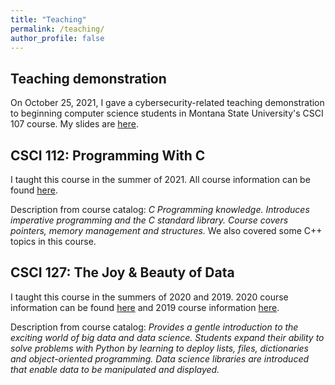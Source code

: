 ```yaml
---
title: "Teaching"
permalink: /teaching/
author_profile: false
---
```


## Teaching demonstration

On October 25, 2021, I gave a cybersecurity-related teaching demonstration to
beginning computer science students in Montana State University's CSCI 107 course.
My slides are [here](http://lgw2.github.io/files/security_teaching_demo.pdf).

## CSCI 112: Programming With C

I taught this course in the summer of 2021. All course information can be found
[here](https://lgw2.github.io/teaching/csci112-summer-2021/syllabus/).

Description from course catalog: *C Programming knowledge. Introduces imperative programming
and the C standard library. Course covers pointers, memory management and
structures.* We also covered some C++ topics in this course.

## CSCI 127: The Joy & Beauty of Data

I taught this course in the summers of 2020 and 2019. 2020 course information can be found
[here](https://lgw2.github.io/teaching/csci127-summer-2020/syllabus/) and 2019
course information [here](https://lgw2.github.io/teaching/csci127-summer-2019/syllabus/).

Description from course catalog: *Provides a gentle introduction to the exciting world of big data and data science. Students expand their ability to solve problems with Python by learning to deploy lists, files, dictionaries and object-oriented programming. Data science libraries are introduced that enable data to be manipulated and displayed.*
